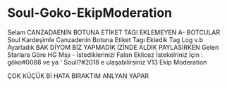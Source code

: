 # Soul-Goko-EkipModeration
Selam CANZADAENİN BOTUNA ETİKET TAGI EKLEMEYEN A- BOTCULAR  Soul Kardeşimle Canzadenin Botuna Etiket Tagı Ekledik Tag Log v.b Ayarladık  BAK DİYOM BİZ YAPMADİK İZİNDE ALDİK PAYLASİRKEN Gelen Starlara Göre HG Msjı - İstediklerinizi Falan Eklicez İstekelriniz İçin : göko#0088 ve ya ' Soull?#2018 e ulaşabilirsiniz   V13 Ekip Moderation

ÇOK KÜÇÜK Bİ HATA BIRAKTIM ANLYAN YAPAR
